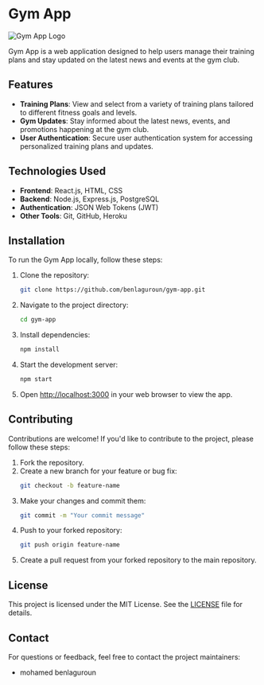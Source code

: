 # Gym App

![Gym App Logo](./logo.png)

Gym App is a web application designed to help users manage their training plans and stay updated on the latest news and events at the gym club.

## Features

- **Training Plans**: View and select from a variety of training plans tailored to different fitness goals and levels.
- **Gym Updates**: Stay informed about the latest news, events, and promotions happening at the gym club.
- **User Authentication**: Secure user authentication system for accessing personalized training plans and updates.

## Technologies Used

- **Frontend**: React.js, HTML, CSS
- **Backend**: Node.js, Express.js, PostgreSQL
- **Authentication**: JSON Web Tokens (JWT)
- **Other Tools**: Git, GitHub, Heroku

## Installation

To run the Gym App locally, follow these steps:

1. Clone the repository:
   ```bash
   git clone https://github.com/benlaguroun/gym-app.git
   ```

2. Navigate to the project directory:
   ```bash
   cd gym-app
   ```

3. Install dependencies:
   ```bash
   npm install
   ```

4. Start the development server:
   ```bash
   npm start
   ```

5. Open [http://localhost:3000](http://localhost:3000) in your web browser to view the app.

## Contributing

Contributions are welcome! If you'd like to contribute to the project, please follow these steps:

1. Fork the repository.
2. Create a new branch for your feature or bug fix:
   ```bash
   git checkout -b feature-name
   ```
3. Make your changes and commit them:
   ```bash
   git commit -m "Your commit message"
   ```
4. Push to your forked repository:
   ```bash
   git push origin feature-name
   ```
5. Create a pull request from your forked repository to the main repository.

## License

This project is licensed under the MIT License. See the [LICENSE](./LICENSE) file for details.

## Contact

For questions or feedback, feel free to contact the project maintainers:

- mohamed benlaguroun 


